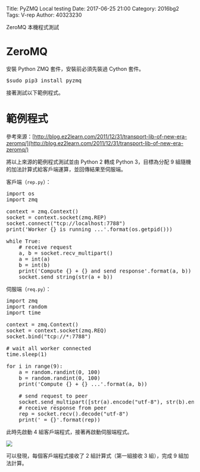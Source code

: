 Title: PyZMQ Local testing
Date: 2017-06-25 21:00
Category: 2016bg2
Tags: V-rep
Author: 40323230

ZeroMQ 本機程式測試

<!-- PELICAN_END_SUMMARY -->

ZeroMQ
===

安裝 Python ZMQ 套件，安裝前必須先裝過 Cython 套件。

<pre class="brush: bash">
$sudo pip3 install pyzmq
</pre>

接著測試以下範例程式。

範例程式
===

參考來源：[http://blog.ez2learn.com/2011/12/31/transport-lib-of-new-era-zeromq/](http://blog.ez2learn.com/2011/12/31/transport-lib-of-new-era-zeromq/)

將以上來源的範例程式測試並由 Python 2 轉成 Python 3，目標為分配 9 組隨機的加法計算式給客戶端運算，並回傳結果至伺服端。

客戶端（`rep.py`）：

<pre class="brush: python">
import os
import zmq

context = zmq.Context()
socket = context.socket(zmq.REP)
socket.connect("tcp://localhost:7788")
print('Worker {} is running ...'.format(os.getpid()))

while True:
    # receive request
    a, b = socket.recv_multipart()
    a = int(a)
    b = int(b)
    print('Compute {} + {} and send response'.format(a, b))
    socket.send_string(str(a + b))
</pre>

伺服端（`req.py`）：

<pre class="brush: python">
import zmq
import random
import time

context = zmq.Context()
socket = context.socket(zmq.REQ)
socket.bind("tcp://*:7788")

# wait all worker connected
time.sleep(1)

for i in range(9):
    a = random.randint(0, 100)
    b = random.randint(0, 100)
    print('Compute {} + {} ...'.format(a, b))

    # send request to peer
    socket.send_multipart([str(a).encode("utf-8"), str(b).encode("utf-8")])
    # receive response from peer
    rep = socket.recv().decode("utf-8")
    print(' = {}'.format(rep))
</pre>

此時先啟動 4 組客戶端程式，接著再啟動伺服端程式。

![](https://raw.githubusercontent.com/coursemdetw/project_site_files/gh-pages/files/pyslvs/17_06_25.png)

可以發現，每個客戶端程式接收了 2 組計算式（第一組接收 3 組），完成 9 組加法計算。